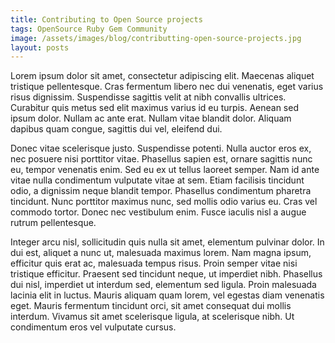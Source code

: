 ```yaml
---
title: Contributing to Open Source projects
tags: OpenSource Ruby Gem Community
image: /assets/images/blog/contributting-open-source-projects.jpg
layout: posts
---
```

Lorem ipsum dolor sit amet, consectetur adipiscing elit. Maecenas aliquet tristique pellentesque. Cras fermentum libero nec dui venenatis, eget varius risus dignissim. Suspendisse sagittis velit at nibh convallis ultrices. Curabitur quis metus sed elit maximus varius id eu turpis. Aenean sed ipsum dolor. Nullam ac ante erat. Nullam vitae blandit dolor. Aliquam dapibus quam congue, sagittis dui vel, eleifend dui.

Donec vitae scelerisque justo. Suspendisse potenti. Nulla auctor eros ex, nec posuere nisi porttitor vitae. Phasellus sapien est, ornare sagittis nunc eu, tempor venenatis enim. Sed eu ex ut tellus laoreet semper. Nam id ante vitae nulla condimentum vulputate vitae at sem. Etiam facilisis tincidunt odio, a dignissim neque blandit tempor. Phasellus condimentum pharetra tincidunt. Nunc porttitor maximus nunc, sed mollis odio varius eu. Cras vel commodo tortor. Donec nec vestibulum enim. Fusce iaculis nisl a augue rutrum pellentesque.

Integer arcu nisl, sollicitudin quis nulla sit amet, elementum pulvinar dolor. In dui est, aliquet a nunc ut, malesuada maximus lorem. Nam magna ipsum, efficitur quis erat ac, malesuada tempus risus. Proin semper vitae nisi tristique efficitur. Praesent sed tincidunt neque, ut imperdiet nibh. Phasellus dui nisl, imperdiet ut interdum sed, elementum sed ligula. Proin malesuada lacinia elit in luctus. Mauris aliquam quam lorem, vel egestas diam venenatis eget. Mauris fermentum tincidunt orci, sit amet consequat dui mollis interdum. Vivamus sit amet scelerisque ligula, at scelerisque nibh. Ut condimentum eros vel vulputate cursus.
